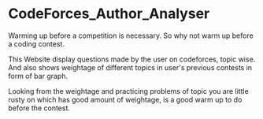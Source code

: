 # CodeForces_Author_Analyser

Warming up before a competition is necessary. So why not warm up before a coding contest.

This Website display questions made by the user on codeforces, topic wise. And also shows weightage of different topics in user's previous contests in form of bar graph.

Looking from the weightage and practicing problems of topic you are little rusty on which has good amount of weightage, is a good warm up to do before the contest.


